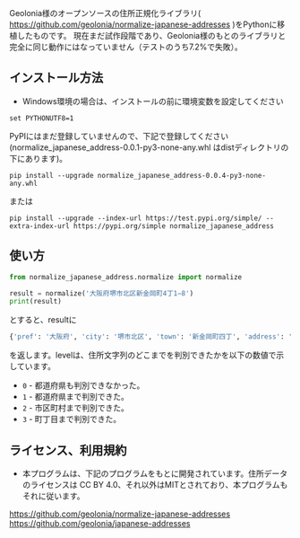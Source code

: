 
Geolonia様のオープンソースの住所正規化ライブラリ( https://github.com/geolonia/normalize-japanese-addresses )をPythonに移植したものです。
現在まだ試作段階であり、Geolonia様のもとのライブラリと完全に同じ動作にはなっていません（テストのうち7.2%で失敗）。

## インストール方法

- Windows環境の場合は、インストールの前に環境変数を設定してください
```
set PYTHONUTF8=1
```

PyPIにはまだ登録していませんので、下記で登録してください(normalize_japanese_address-0.0.1-py3-none-any.whl はdistディレクトリの下にあります)。
```
pip install --upgrade normalize_japanese_address-0.0.4-py3-none-any.whl  
```
または
```
pip install --upgrade --index-url https://test.pypi.org/simple/ --extra-index-url https://pypi.org/simple normalize_japanese_address
```

## 使い方
```python
from normalize_japanese_address.normalize import normalize

result = normalize('大阪府堺市北区新金岡町4丁1−8')
print(result)
```

とすると、resultに
```python
{'pref': '大阪府', 'city': '堺市北区', 'town': '新金岡町四丁', 'address': '1-8', 'level': 3}
```
を返します。levelは、住所文字列のどこまでを判別できたかを以下の数値で示しています。

* `0` - 都道府県も判別できなかった。
* `1` - 都道府県まで判別できた。
* `2` - 市区町村まで判別できた。
* `3` - 町丁目まで判別できた。

## ライセンス、利用規約
- 本プログラムは、下記のプログラムをもとに開発されています。住所データのライセンスは CC BY 4.0、それ以外はMITとされており、本プログラムもそれに従います。

https://github.com/geolonia/normalize-japanese-addresses
https://github.com/geolonia/japanese-addresses
